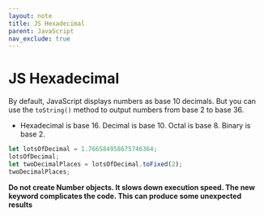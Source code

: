 ```yaml
---
layout: note
title: JS Hexadecimal
parent: JavaScript
nav_exclude: true
---
```


# JS Hexadecimal

By default, JavaScript displays numbers as base 10 decimals. But you can use the `toString()` method to output numbers from base 2 to base 36.

- Hexadecimal is base 16. Decimal is base 10. Octal is base 8. Binary is base 2.

```js
let lotsOfDecimal = 1.766584958675746364;
lotsOfDecimal;
let twoDecimalPlaces = lotsOfDecimal.toFixed(2);
twoDecimalPlaces;
```

**Do not create Number objects. It slows down execution speed. The new keyword complicates the code. This can produce some unexpected results**
